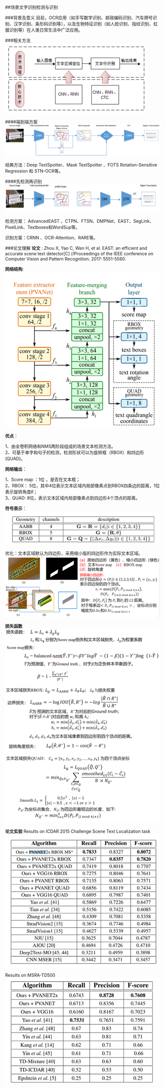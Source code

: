 ##场景文字识别检测与识别

###背景及意义
目前，OCR应用（如手写数字识别、邮政编码识别、汽车牌号识别、汉字识别、条形码识别等），以及生物特征识别（如人脸识别、指纹识别、虹膜识别等）在人类日常生活中广泛应用。

###相关方法
![检测方法](/assets/recmoth.png)

####端到端方案
![端到端](/assets/recmoth1.png)

 经典方法：Deep TextSpotter、Mask TextSpotter 、FOTS Rotation-Sensitive Regression 和 STN-OCR等。

 ####先检测再识别
![检测+识别](/assets/recmoth2.png)

检测方案： AdvancedEAST 、CTPN、FTSN、DMPNet、EAST、SegLink、PixelLink、Textboxes和WordSup等。

识别方案：CRNN 、OCR-Attention、RARE等。

###论文理解
**论文** : Zhou X, Yao C, Wen H, et al. EAST: an efficient and accurate scene text detector[C] //Proceedings of the IEEE conference on Computer Vision and Pattern Recognition. 2017: 5551-5560.


**网络结构**:  
![](/assets/east.png)

**优点**： 

1、由全卷积网络和NMS两阶段组成的场景文本检测方法。  
2、可基于单字和句子的检测，检测形状可以为旋转框（RBOX）和四边形(QUAD)。  

**网络输出**： 

1、Score map ：1位 ，是否在文本框；     
2、RBOX： 5位，其中4位表示文本区域内局部像素点到RBOX四条边的距离，1位表示旋转角度𝜃；  
3、QUAD: 8位，表示文本区域内局部像素点到四边形4个顶点的距离。   

**符号表示**：   
![](/assets/eastres.png)

优化：文本区域默认为四边形，采用缩小版的四边形作为实际文本区域。  
![文本区域缩减](/assets/scale.png)

**损失函数**   
![](/assets/loss1.png)
![](/assets/loss2.png)
![](/assets/loss3.png)

**论文实验**
Results on ICDAR 2015 Challenge Scene Text Localization task
![](/assets/lab1.png)

Results on MSRA-TD500
![](/assets/lab2.png)